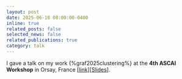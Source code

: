 ```yaml
---
layout: post
date: 2025-06-18 08:00:00-0400
inline: true
related_posts: false
selected_news: false
related_publications: true
category: talk
---
```

I gave a talk on my work {%graf2025clustering%} at the <strong> 4th ASCAI Workshop</strong> in Orsay, France [<a href="https://www.imo.universite-paris-saclay.fr/fr/conf/ascai-meeting/">link</a>][<a href="https://victorthuot.github.io/assets/pdf/slides_ASCAI_june2025.pdf">Slides</a>].
